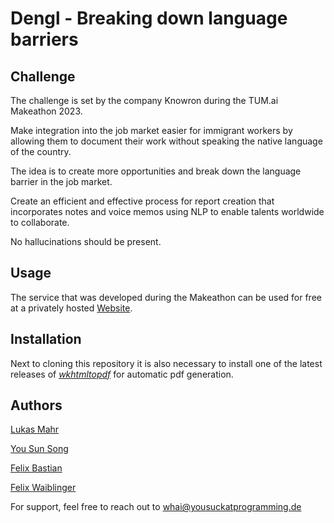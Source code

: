 # Dengl - Breaking down language barriers

## Challenge

The challenge is set by the company Knowron during the TUM.ai Makeathon 2023.

Make integration into the job market easier for immigrant workers by allowing them to document their work without speaking the native
language of the country.

The idea is to create more opportunities and break down the language barrier in the job market.

Create an efficient and effective process for report creation that incorporates notes and voice memos using NLP to enable talents worldwide to collaborate.

No hallucinations should be present.

## Usage

The service that was developed during the Makeathon can be used for free at a privately hosted [Website](https://whai.yousuckatprogramming.de/#/intro).

## Installation

Next to cloning this repository it is also necessary to install one of the latest releases of [_wkhtmltopdf_](https://github.com/wkhtmltopdf/packaging/releases) for automatic pdf generation.

## Authors

[Lukas Mahr](https://github.com/Plutokekz)

[You Sun Song](https://github.com/)

[Felix Bastian](https://github.com/Muhlex)

[Felix Waiblinger](https://github.com/FelixWaiblinger)

For support, feel free to reach out to whai@yousuckatprogramming.de
